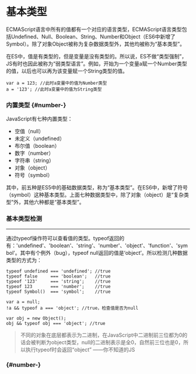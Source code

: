 # 基本类型

ECMAScript语言中所有的值都有一个对应的语言类型，ECMAScript语言类型包括Undefined、Null、Boolean、String、Number和Object（ES6中新增了Symbol）。除了对象Object被称为复杂数据类型外，其他均被称为“基本类型”。

在ES中，值是有类型的，但是变量是没有类型的。所以说，ES不做“类型强制”，JS有时也因此被称为“弱类型语言”。例如，开始为一个变量a赋一个Number类型的值，以后也可以再为该变量赋一个String类型的值。

```
var a = 123; //此时a变量中的值为Number类型
a = '123'; //此时a变量中的值为String类型
```

### 内置类型 {#number-}

JavaScript有七种内置类型：

* 空值（null）
* 未定义（undefined）
* 布尔值（boolean）
* 数字（number）
* 字符串（string）
* 对象（object）
* 符号（symbol）

其中，前五种是ES5中的基础数据类型，称为“基本类型”。在ES6中，新增了符号（symbol）这种基本类型。上面七种数据类型中，除了对象（object）是“复杂类型”外，其他六种都是“基本类型”。

### 基本类型检测

---

通过typeof操作符可以查看值的类型。typeof返回的有：'undefined'、'boolean'、'string'、'number'、'object'、'function'、'symbol'。其中有个例外（bug），typeof null返回的值是‘object’。所以检测几种数据类型的方式为：

```
typeof undefined === 'undefined'; //true
typeof false     === 'boolean';   //true
typeof '123'     === 'string';    //true
typeof 123       === 'number';    //true
typeof Symbol()  === 'symbol';    //true

var a = null;
!a && typeof a === 'object'; //true，检查值是否为null

var obj = new Object();
obj && typeof obj === 'object'; //true
```

> 不同的对象在底层都表示为二进制，在JavaScript中二进制前三位都为0的话会被判断为object类型，null的二进制表示是全0，自然前三位也是0，所以执行typeof时会返回“object” ——你不知道的JS

###  {#number-}



